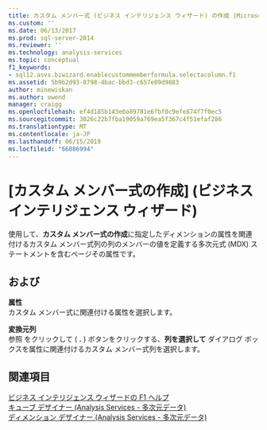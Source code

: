 ```yaml
---
title: カスタム メンバー式 (ビジネス インテリジェンス ウィザード) の作成 |Microsoft Docs
ms.custom: ''
ms.date: 06/13/2017
ms.prod: sql-server-2014
ms.reviewer: ''
ms.technology: analysis-services
ms.topic: conceptual
f1_keywords:
- sql12.asvs.biwizard.enablecustommemberformula.selectacolumn.f1
ms.assetid: 5b9b2d93-0798-4bac-bbd3-c657e09d9883
author: minewiskan
ms.author: owend
manager: craigg
ms.openlocfilehash: ef4d185b143e0a89781e6fbf0c9efe874f7f0ec5
ms.sourcegitcommit: 3026c22b7fba19059a769ea5f367c4f51efaf286
ms.translationtype: MT
ms.contentlocale: ja-JP
ms.lasthandoff: 06/15/2019
ms.locfileid: "66086994"
---
```

# <a name="create-a-custom-member-formula-business-intelligence-wizard"></a>[カスタム メンバー式の作成] (ビジネス インテリジェンス ウィザード)
  使用して、**カスタム メンバー式の作成**に指定したディメンションの属性を関連付けるカスタム メンバー式列の列のメンバーの値を定義する多次元式 (MDX) ステートメントを含むページその属性です。  
  
## <a name="options"></a>および  
 **属性**  
 カスタム メンバー式に関連付ける属性を選択します。  
  
 **変換元列**  
 参照 をクリックして ( **.** ) ボタンをクリックする、**列を選択して** ダイアログ ボックスを属性に関連付けるカスタム メンバー式列を選択します。  
  
## <a name="see-also"></a>関連項目  
 [ビジネス インテリジェンス ウィザードの F1 ヘルプ](business-intelligence-wizard-f1-help.md)   
 [キューブ デザイナー &#40;Analysis Services - 多次元データ&#41;](cube-designer-analysis-services-multidimensional-data.md)   
 [ディメンション デザイナー &#40;Analysis Services - 多次元データ&#41;](dimension-designer-analysis-services-multidimensional-data.md)  
  
  
